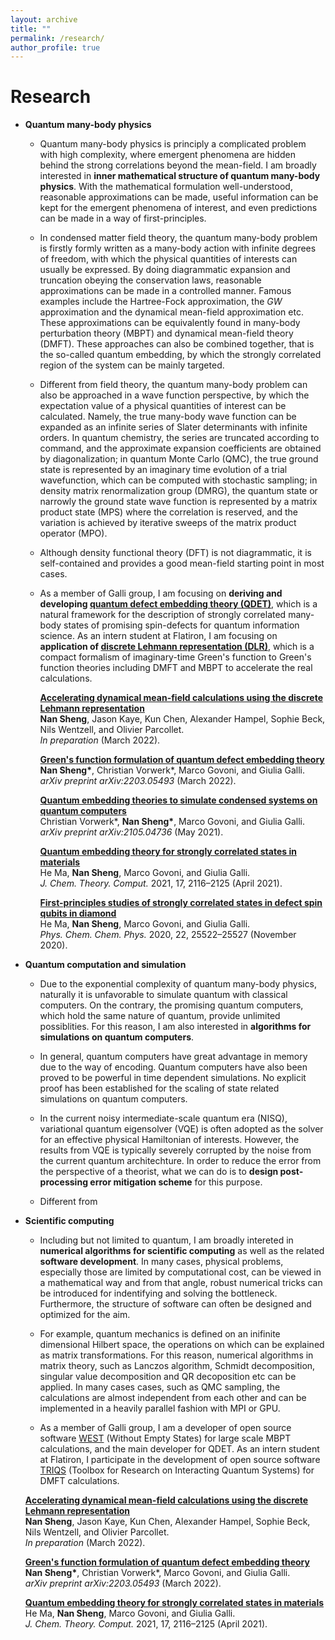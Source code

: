 ```yaml
---
layout: archive
title: ""
permalink: /research/
author_profile: true
---
```


<!-- {% include base_path %}

[<span style="color:navy">[Download CV]</span>](http://sekwonlee.github.io/files/cv.pdf) -->

<!-- <h2> Research interest </h2>  -->
# Research
<!-- I am broadly interested in developing hybrid quantum-classical theories and methods, including the following three parts. -->

- **Quantum many-body physics** <br>
  - Quantum many-body physics is principly a complicated problem with high complexity, where emergent phenomena are hidden behind the strong correlations beyond the mean-field. I am broadly interested in **inner mathematical structure of quantum many-body physics**. With the mathematical formulation well-understood, reasonable approximations can be made, useful information can be kept for the emergent phenomena of interest, and even predictions can be made in a way of first-principles. <br>

  - In condensed matter field theory, the quantum many-body problem is firstly formly written as a many-body action with infinite degrees of freedom, with which the physical quantities of interests can usually be expressed. By doing diagrammatic expansion and truncation obeying the conservation laws, reasonable approximations can be made in a controlled manner. Famous examples include the Hartree-Fock approximation, the *GW* approximation and the dynamical mean-field approximation etc. These approximations can be equivalently found in many-body perturbation theory (MBPT) and dynamical mean-field theory (DMFT). These approaches can also be combined together, that is the so-called quantum embedding, by which the strongly correlated region of the system can be mainly targeted.

  - Different from field theory, the quantum many-body problem can also be approached in a wave function perspective, by which the expectation value of a physical quantities of interest can be calculated. Namely, the true many-body wave function can be expanded as an infinite series of Slater determinants with infinite orders. In quantum chemistry, the series are truncated according to command, and the approximate expansion coefficients are obtained by diagonalization; in quantum Monte Carlo (QMC), the true ground state is represented by an imaginary time evolution of a trial wavefunction, which can be computed with stochastic sampling; in density matrix renormalization group (DMRG), the quantum state or narrowly the ground state wave function is represented by a matrix product state (MPS) where the correlation is reserved, and the variation is achieved by iterative sweeps of the matrix product operator (MPO).

  - Although density functional theory (DFT) is not diagrammatic, it is self-contained and provides a good mean-field starting point in most cases.

  - As a member of Galli group, I am focusing on **deriving and developing [quantum defect embedding theory (QDET)](https://arxiv.org/abs/2203.05493)**, which is a natural framework for the description of strongly correlated many-body states of promising spin-defects for quantum information science. As an intern student at Flatiron, I am focusing on **application of [discrete Lehmann representation (DLR)](https://arxiv.org/abs/2107.13094)**, which is a compact formalism of imaginary-time Green's function to Green's function theories including DMFT and MBPT to accelerate the real calculations.

    [**Accelerating dynamical mean-field calculations using the discrete Lehmann representation**](/publications/)<br>
    **Nan Sheng**, Jason Kaye, Kun Chen, Alexander Hampel, Sophie Beck, Nils Wentzell, and Olivier Parcollet.<br>
    *In preparation* (March 2022).

    [**Green's function formulation of quantum defect embedding theory**](https://arxiv.org/abs/2203.05493)<br>
    **Nan Sheng\***, Christian Vorwerk\*, Marco Govoni, and Giulia Galli.<br>
    *arXiv preprint arXiv:2203.05493* (March 2022).

    [**Quantum embedding theories to simulate condensed systems on quantum computers**](https://arxiv.org/abs/2105.04736)<br>
    Christian Vorwerk\*, **Nan Sheng\***, Marco Govoni, and Giulia Galli.<br>
    *arXiv preprint arXiv:2105.04736* (May 2021).

    [**Quantum embedding theory for strongly correlated states in materials**](https://pubs.acs.org/doi/10.1021/acs.jctc.0c01258)<br>
    He Ma, **Nan Sheng**, Marco Govoni, and Giulia Galli.<br>
    *J. Chem. Theory. Comput.* 2021, 17, 2116–2125 (April 2021).

    [**First-principles studies of strongly correlated states in defect spin qubits in diamond**](https://pubs.rsc.org/en/content/articlelanding/2020/cp/d0cp04585c)<br>
    He Ma, **Nan Sheng**, Marco Govoni, and Giulia Galli.<br>
    *Phys. Chem. Chem. Phys.* 2020, 22, 25522–25527 (November 2020).


  <!-- * **Areas:** <br>
    Condensed Matter field theory <br>
    Diagrammatic expansion <br>
    Quantum embedding theory (QET) <br>
    Dynamical mean-field theory (DMFT) <br>
    Many-body perturbation theory (MBPT) <br>
    Density functional theory (DFT) <br>
    Matrix product states (MPS) and density-matrix renormalization group (DMRG) <br>
    Post-Hartree-Fock (post-HF)
  * **Focus:** <br>
    Quantum defect embedding theory (QDET) for strongly-correlated states in materials<br>
    Discrete Lehnmann representation (DLR) for DMFT and MBPT <br>
    First-principles studies and predictions of spin qubits using QDET -->
    
- **Quantum computation and simulation** <br>
  - Due to the exponential complexity of quantum many-body physics, naturally it is unfavorable to simulate quantum with classical computers. On the contrary, the promising quantum computers, which hold the same nature of quantum, provide unlimited possiblities. For this reason, I am also interested in **algorithms for simulations on quantum computers**. <br>

  - In general, quantum computers have great advantage in memory due to the way of encoding. Quantum computers have also been proved to be powerful in time dependent simulations. No explicit proof has been established for the scaling of state related simulations on quantum computers.

  - In the current noisy intermediate-scale quantum era (NISQ), variational quantum eigensolver (VQE) is often adopted as the solver for an effective physical Hamiltonian of interests. However, the results from VQE is typically severely corrupted by the noise from the current quantum architechture. In order to reduce the error from the perspective of a theorist, what we can do is to **design post-processing error mitigation scheme** for this purpose.

  - Different from 

  <!-- * **Areas:** <br>
    Variational quantum eigensolver (VQE) <br>
    Quantum phase estimation (QPE) <br>
  * **Focus:** <br>
    Error mitigation scheme for quantum algorithms <br>
    Quantum algorithms as solvers for downfolded Hamiltonians -->
    
- **Scientific computing** <br>
  - Including but not limited to quantum, I am broadly intereted in **numerical algorithms for scientific computing** as well as the related **software development**. In many cases, physical problems, especially those are limited by computational cost, can be viewed in a mathematical way and from that angle, robust numerical tricks can be introduced for indentifying and solving the bottleneck. Furthermore, the structure of software can often be designed and optimized for the aim. <br>

  - For example, quantum mechanics is defined on an inifinite dimensional Hilbert space, the operations on which can be explained as matrix transformations. For this reason, numerical algorithms in matrix theory, such as Lanczos algorithm, Schmidt decomposition, singular value decomposition and QR decoposition etc can be applied. In many cases cases, such as QMC sampling, the calculations are almost independent from each other and can be implemented in a heavily parallel fashion with MPI or GPU.

  - As a member of Galli group, I am a developer of open source software [WEST](http://www.west-code.org) (Without Empty States) for large scale MBPT calculations, and the main developer for QDET. As an intern student at Flatiron, I participate in the development of open source software [TRIQS](https://triqs.github.io/triqs/latest) (Toolbox for Research on Interacting Quantum Systems) for DMFT calculations.

  <!-- * **Areas:** <br>
    Numerical computing <br>
    Parallel computing
  * **Focus:** <br>
    Development of open source software [WEST](http://www.west-code.org) (Without Empty States) for MBPT calculations <br>
    Development of open source software [TRIQS](https://triqs.github.io/triqs/latest) (Toolbox for Research on Interacting Quantum Systems) for DMFT calculations -->

  [**Accelerating dynamical mean-field calculations using the discrete Lehmann representation**](/publications/)<br>
  **Nan Sheng**, Jason Kaye, Kun Chen, Alexander Hampel, Sophie Beck, Nils Wentzell, and Olivier Parcollet.<br>
  *In preparation* (March 2022).

  [**Green's function formulation of quantum defect embedding theory**](https://arxiv.org/abs/2203.05493)<br>
  **Nan Sheng\***, Christian Vorwerk\*, Marco Govoni, and Giulia Galli.<br>
  *arXiv preprint arXiv:2203.05493* (March 2022).

  [**Quantum embedding theory for strongly correlated states in materials**](https://pubs.acs.org/doi/10.1021/acs.jctc.0c01258)<br>
  He Ma, **Nan Sheng**, Marco Govoni, and Giulia Galli.<br>
  *J. Chem. Theory. Comput.* 2021, 17, 2116–2125 (April 2021).
